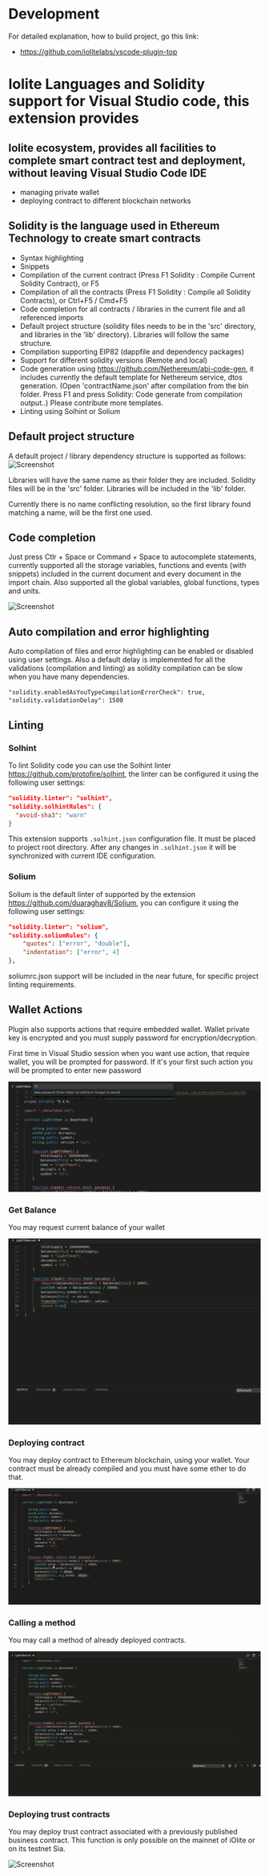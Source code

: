# Development
For detailed explanation, how to build project, go this link: 
* https://github.com/iolitelabs/vscode-plugin-top


# Iolite Languages and Solidity support for Visual Studio code, this extension provides


## Iolite ecosystem, provides all facilities to complete smart contract test and deployment, without leaving Visual Studio Code IDE

* managing private wallet
* deploying contract to different blockchain networks


## Solidity is the language used in Ethereum Technology to create smart contracts

* Syntax highlighting
* Snippets
* Compilation of the current contract (Press F1 Solidity : Compile Current Solidity Contract), or F5 
* Compilation of all the contracts (Press F1 Solidity : Compile all Solidity Contracts), or Ctrl+F5 / Cmd+F5
* Code completion for all contracts / libraries in the current file and all referenced imports
* Default project structure (solidity files needs to be in the 'src' directory, and libraries in the 'lib' directory). Libraries will follow the same structure.
* Compilation supporting EIP82 (dappfile and dependency packages)
* Support for different solidity versions (Remote and local)
* Code generation using https://github.com/Nethereum/abi-code-gen, it includes currently the default template for Nethereum service, dtos generation. 
  (Open 'contractName.json' after compilation from the bin folder. Press F1 and press Solidity: Code generate from compilation output..)
  Please contribute more templates.
* Linting using Solhint or Solium


## Default project structure

A default project  / library dependency structure is supported as follows:
![Screenshot](screenshots/simpleProjectStructure.PNG)

Libraries will have the same name as their folder they are included.
Solidity files will be in the 'src' folder.
Libraries will be included in the 'lib' folder.

Currently there is no name conflicting resolution, so the first library found matching a name, will be the first one used.

## Code completion

Just press Ctlr + Space or Command + Space to autocomplete statements, currently supported all the storage variables, functions and events (with snippets) included in the current document and every document in the import chain. Also supported all the global variables, global functions, types and units.

![Screenshot](screenshots/autocompletedemo.gif)

## Auto compilation and error highlighting

Auto compilation of files and error highlighting can be enabled or disabled using user settings. Also a default delay is implemented for all the validations (compilation and linting) as solidity compilation can be slow when you have many dependencies.

```
"solidity.enabledAsYouTypeCompilationErrorCheck": true,
"solidity.validationDelay": 1500
```

## Linting

### Solhint

To lint Solidity code you can use the Solhint linter https://github.com/protofire/solhint, the linter can be configured it using the following user settings:

```json
"solidity.linter": "solhint",
"solidity.solhintRules": {
  "avoid-sha3": "warn"
}
```

This extension supports `.solhint.json` configuration file. It must be placed to project root 
directory. After any changes in `.solhint.json` it will be synchronized with current IDE 
configuration. 

### Solium

Solium is the default linter of supported by the extension https://github.com/duaraghav8/Solium, you can configure it using the following user settings:

```json
"solidity.linter": "solium",
"solidity.soliumRules": {
    "quotes": ["error", "double"],
    "indentation": ["error", 4]
},
```

soliumrc.json support will be included in the near future, for specific project linting requirements.

## Wallet Actions

Plugin also supports actions that require embedded wallet. Wallet private key is encrypted and you must supply password for encryption/decryption.

First time in Visual Studio session when you want use action, that require wallet, you will be prompted for password. If it's your first such action you will be prompted to enter new password

![Screenshot](screenshots/setpasswordgetbalance.gif)

### Get Balance

You may request current balance of your wallet

![Screenshot](screenshots/getbalance.gif)

### Deploying contract

You may deploy contract to Ethereum blockchain, using your wallet. Your contract must be already compiled and you must have some ether to do that.

![Screenshot](screenshots/deploy.gif)

### Calling a method

You may call a method of already deployed contracts.

![Screenshot](screenshots/callmethod.gif)

### Deploying trust contracts

You may deploy trust contract associated with a previously published business contract.  This function is only possible on the mainnet of iOlite or on its testnet Sia.

![Screenshot](screenshots/trustContract.gif)